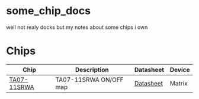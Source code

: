 # some_chip_docs
well not realy docks but my notes about some chips i own

# Chips
| Chip | Description | Datasheet | Device |
|------|-------------|-----------|--------|
| [TA07-11SRWA](https://github.com/TerrificTable/some_chip_docs/blob/main/ta07-11srwa.md) | TA07-11SRWA ON/OFF map | [Datasheet](https://www.mouser.com/datasheet/2/216/TA07-11SRWA-54203.pdf) | Matrix |

